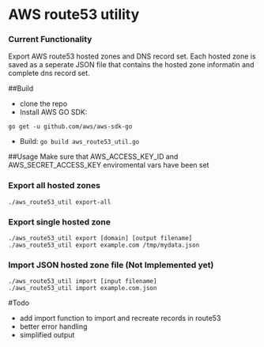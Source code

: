 # AWS route53 utility

### Current Functionality
Export AWS route53 hosted zones and DNS record set. Each hosted zone is saved as a seperate JSON file that contains the hosted zone informatin and complete dns record set.

##Build
- clone the repo
-  Install AWS GO SDK: 
  ```
  go get -u github.com/aws/aws-sdk-go
  ```
-  Build: 
  ``` go build aws_route53_util.go ```

##Usage
Make sure that AWS_ACCESS_KEY_ID and AWS_SECRET_ACCESS_KEY enviromental vars have been set
### Export all hosted zones
```
./aws_route53_util export-all
```
### Export single hosted zone
```
./aws_route53_util export [domain] [output filename]
./aws_route53_util export example.com /tmp/mydata.json
```
### Import JSON hosted zone file (Not Implemented yet)
```
./aws_route53_util import [input filename]
./aws_route53_util import example.com.json
```
#Todo 
- add import  function to import and recreate records in route53
- better error handling
- simplified output  
